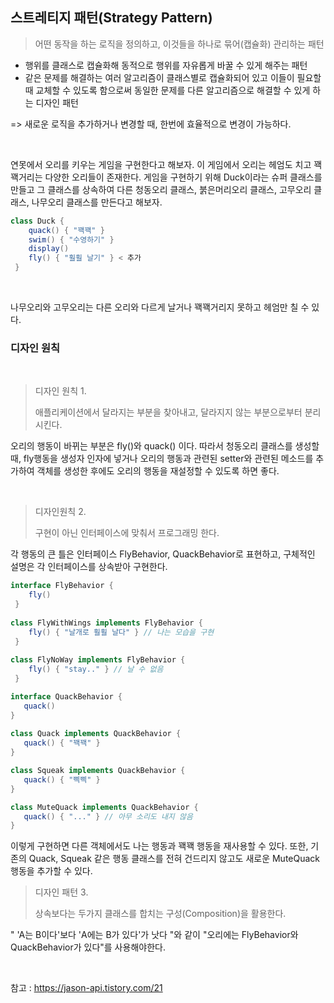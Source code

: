 ## 스트레티지 패턴(Strategy Pattern)

> 어떤 동작을 하는 로직을 정의하고, 이것들을 하나로 묶어(캡슐화) 관리하는 패턴



- 행위를 클래스로 캡슐화해 동적으로 행위를 자유롭게 바꿀 수 있게 해주는 패턴
- 같은 문제를 해결하는 여러 알고리즘이 클래스별로 캡슐화되어 있고 이들이 필요할 때 교체할 수 있도록 함으로써 동일한 문제를 다른 알고리즘으로 해결할 수 있게 하는 디자인 패턴

=> 새로운 로직을 추가하거나 변경할 때, 한번에 효율적으로 변경이 가능하다.

<br>

연못에서 오리를 키우는 게임을 구현한다고 해보자. 이 게임에서 오리는 헤엄도 치고 꽥꽥거리는 다양한 오리들이 존재한다. 게임을 구현하기 위해 Duck이라는 슈퍼 클래스를 만들고 그 클래스를 상속하여 다른 청동오리 클래스, 붉은머리오리 클래스, 고무오리 클래스, 나무오리 클래스를 만든다고 해보자.

``` java
class Duck {
	quack() { "꽥꽥" } 
	swim() { "수영하기" }
	display()
	fly() { "훨훨 날기" } < 추가
 }
 ```

<br>

나무오리와 고무오리는 다른 오리와 다르게 날거나 꽥꽥거리지 못하고 헤엄만 칠 수 있다.

### 디자인 원칙

<br>

> 디자인 원칙 1.
> 
> 애플리케이션에서 달라지는 부분을 찾아내고, 달라지지 않는 부분으로부터 분리시킨다.

오리의 행동이 바뀌는 부분은 fly()와 quack() 이다. 따라서 청동오리 클래스를 생성할 때, fly행동을 생성자 인자에 넣거나 오리의 행동과 관련된 setter와 관련된 메소드를 추가하여 객체를 생성한 후에도 오리의 행동을 재설정할 수 있도록 하면 좋다.

<br>

> 디자인원칙 2.
> 
> 구현이 아닌 인터페이스에 맞춰서 프로그래밍 한다.

각 행동의 큰 틀은 인터페이스 FlyBehavior, QuackBehavior로 표현하고, 구체적인 설명은 각 인터페이스를 상속받아 구현한다.

``` java
interface FlyBehavior {
	fly()
 }
 
class FlyWithWings implements FlyBehavior {
	fly() { "날개로 훨훨 날다" } // 나는 모습을 구현
 }
 
class FlyNoWay implements FlyBehavior {
	fly() { "stay.." } // 날 수 없음
 }
 ```
 
 ``` java
 interface QuackBehavior {
	quack()
 }
  
class Quack implements QuackBehavior {
	quack() { "꽥꽥" } 
 }
 
class Squeak implements QuackBehavior {
	quack() { "삑삑" } 
 }

class MuteQuack implements QuackBehavior {
	quack() { "..." } // 아무 소리도 내지 않음 
 }
 ```
 
 이렇게 구현하면 다른 객체에서도 나는 행동과 꽥꽥 행동을 재사용할 수 있다. 또한, 기존의 Quack, Squeak 같은 행동 클래스를 전혀 건드리지 않고도 새로운 MuteQuack 행동을 추가할 수 있다.
 
 
 > 디자인 패턴 3.
 > 
 > 상속보다는 두가지 클래스를 합치는 구성(Composition)을 활용한다.

" 'A는 B이다'보다 'A에는 B가 있다'가 낫다 "와 같이 "오리에는 FlyBehavior와 QuackBehavior가 있다"를 사용해야한다.


<br>

참고 : https://jason-api.tistory.com/21
